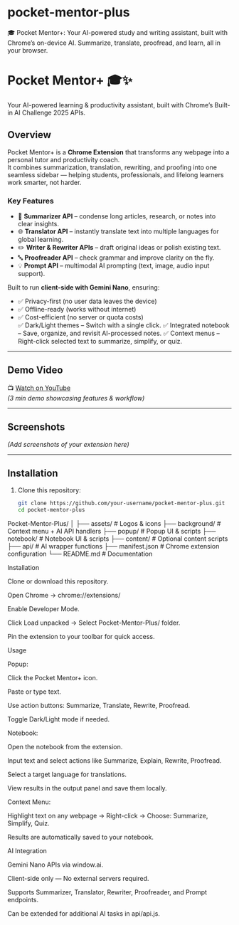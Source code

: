 # pocket-mentor-plus
🎓 Pocket Mentor+: Your AI-powered study and writing assistant, built with Chrome’s on-device AI. Summarize, translate, proofread, and learn, all in your browser.

# Pocket Mentor+ 🎓✨
Your AI-powered learning & productivity assistant, built with Chrome’s Built-in AI Challenge 2025 APIs.

## Overview
Pocket Mentor+ is a **Chrome Extension** that transforms any webpage into a personal tutor and productivity coach.  
It combines summarization, translation, rewriting, and proofing into one seamless sidebar — helping students, professionals, and lifelong learners work smarter, not harder.  

### Key Features
- 📝 **Summarizer API** – condense long articles, research, or notes into clear insights.  
- 🌐 **Translator API** – instantly translate text into multiple languages for global learning.  
- ✏️ **Writer & Rewriter APIs** – draft original ideas or polish existing text.  
- 🔤 **Proofreader API** – check grammar and improve clarity on the fly.  
- 💡 **Prompt API** – multimodal AI prompting (text, image, audio input support).  

Built to run **client-side with Gemini Nano**, ensuring:  
- ✅ Privacy-first (no user data leaves the device)  
- ✅ Offline-ready (works without internet)  
- ✅ Cost-efficient (no server or quota costs)  
✅ Dark/Light themes – Switch with a single click.
✅ Integrated notebook – Save, organize, and revisit AI-processed notes.
✅ Context menus – Right-click selected text to summarize, simplify, or quiz.
---

## Demo Video
📺 [Watch on YouTube](https://your-demo-link-here.com)  
*(3 min demo showcasing features & workflow)*  

---

## Screenshots
*(Add screenshots of your extension here)*

---

## Installation
1. Clone this repository:
   ```bash
   git clone https://github.com/your-username/pocket-mentor-plus.git
   cd pocket-mentor-plus


Pocket-Mentor-Plus/
│
├── assets/                 # Logos & icons
├── background/             # Context menu + AI API handlers
├── popup/                  # Popup UI & scripts
├── notebook/               # Notebook UI & scripts
├── content/                # Optional content scripts
├── api/                    # AI wrapper functions
├── manifest.json           # Chrome extension configuration
└── README.md               # Documentation

Installation

Clone or download this repository.

Open Chrome → chrome://extensions/

Enable Developer Mode.

Click Load unpacked → Select Pocket-Mentor-Plus/ folder.

Pin the extension to your toolbar for quick access.

Usage

Popup:

Click the Pocket Mentor+ icon.

Paste or type text.

Use action buttons: Summarize, Translate, Rewrite, Proofread.

Toggle Dark/Light mode if needed.

Notebook:

Open the notebook from the extension.

Input text and select actions like Summarize, Explain, Rewrite, Proofread.

Select a target language for translations.

View results in the output panel and save them locally.

Context Menu:

Highlight text on any webpage → Right-click → Choose: Summarize, Simplify, Quiz.

Results are automatically saved to your notebook.

AI Integration

Gemini Nano APIs via window.ai.

Client-side only — No external servers required.

Supports Summarizer, Translator, Rewriter, Proofreader, and Prompt endpoints.

Can be extended for additional AI tasks in api/api.js.
